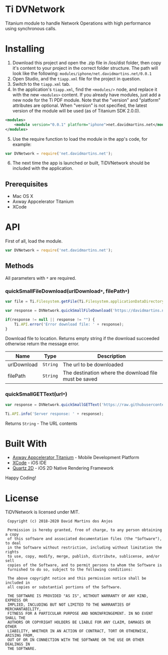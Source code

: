 # Ti DVNetwork

Titanium module to handle Network Operations with high performance using synchronous calls.

# Installing

1. Download this project and open the .zip file in /ios/dist folder, then copy it's content to your project in the correct folder structure. The path will look like the following: `modules/iphone/net.davidmartins.net/0.0.1`
2. Open Studio, and the `tiapp.xml` file for the project in question.
3. Switch to the `tiapp.xml` tab.
4. In the application's `tiapp.xml`, find the `<modules/>` node, and replace it with the new `<modules>` content. If you already have modules, just add a new node for the Ti PDF module. Note that the "version" and "platform" attributes are optional. When "version" is not specified, the latest version of the module will be used (as of Titanium SDK 2.0.0).
```xml
<modules>
	<module version="0.0.1" platform="iphone">net.davidmartins.net</module>
</modules>
```
5. Use the require function to load the module in the app's code, for example:
```javascript
var DVNetwork = require('net.davidmartins.net');
```
6. The next time the app is launched or built, TiDVNetwork should be included with the application.

## Prerequisites

* Mac OS X
* Axway Appcelerator Titanium
* XCode

# API

First of all, load the module.

```javascript
var DVNetwork = require('net.davidmartins.net');
```

## Methods

All parameters with `*` are required.

### quickSmallFileDownload(urlDownload`*`, filePath`*`)
```javascript
var file = Ti.Filesystem.getFile(Ti.Filesystem.applicationDataDirectory, 'myfile.jpg');

var response = DVNetwork.quickSmallFileDownload('https://davidmartins.net/wp-content/themes/davidmartins/img/imageindex.jpg', file.resolve());

if(response != null || response != "") {
	Ti.API.error('Error download file: ' + response);
}
```
Download file to location. Returns empty string if the download succeeded otherwise return the message error.

| Name | Type | Description |
| --- |:---:| --- |
| urlDownload | `String` | The url to be downloaded |
| filePath | `String` | The destination where the download file must be saved |

### quickSmallGETText(url`*`)
```javascript
var response = DVNetwork.quickSmallGETText('https://raw.githubusercontent.com/DaveKun/TiDVNetwork/master/license.md');

Ti.API.info('Server response: ' + response);
```
Returns `String` - The URL contents

# Built With

* [Axway Appcelerator Titanium](https://www.appcelerator.com/) - Mobile Development Platform
* [XCode](https://developer.apple.com/xcode/) - iOS IDE
* [Quartz 2D](https://developer.apple.com/library/content/documentation/GraphicsImaging/Conceptual/drawingwithquartz2d/Introduction/Introduction.html) - iOS 2D Native Rendering Framework

Happy Coding!

# License

TiDVNetwork is licensed under MIT.

```
 Copyright (c) 2018-2020 David Martins dos Anjos

 Permission is hereby granted, free of charge, to any person obtaining a copy
 of this software and associated documentation files (the "Software"), to deal
 in the Software without restriction, including without limitation the rights
 to use, copy, modify, merge, publish, distribute, sublicense, and/or sell
 copies of the Software, and to permit persons to whom the Software is
 furnished to do so, subject to the following conditions:

 The above copyright notice and this permission notice shall be included in
 all copies or substantial portions of the Software.

 THE SOFTWARE IS PROVIDED "AS IS", WITHOUT WARRANTY OF ANY KIND, EXPRESS OR
 IMPLIED, INCLUDING BUT NOT LIMITED TO THE WARRANTIES OF MERCHANTABILITY,
 FITNESS FOR A PARTICULAR PURPOSE AND NONINFRINGEMENT. IN NO EVENT SHALL THE
 AUTHORS OR COPYRIGHT HOLDERS BE LIABLE FOR ANY CLAIM, DAMAGES OR OTHER
 LIABILITY, WHETHER IN AN ACTION OF CONTRACT, TORT OR OTHERWISE, ARISING FROM,
 OUT OF OR IN CONNECTION WITH THE SOFTWARE OR THE USE OR OTHER DEALINGS IN
 THE SOFTWARE.
```
